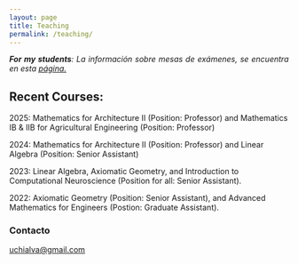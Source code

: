```yaml
---
layout: page
title: Teaching
permalink: /teaching/
---
```


<p style="text-align:justify;"><i><b>For my students</b>: La información sobre mesas de exámenes, se encuentra en esta <a href="https://uliseschialva.github.io/infofinales/" target="_blank">página.</a></i></p>

## Recent Courses:
2025:
Mathematics for Architecture II (Position: Professor) and Mathematics IB & IIB for Agricultural Engineering (Position: Professor)

2024:
Mathematics for Architecture II (Position: Professor) and Linear Algebra (Position: Senior Assistant)

2023:
Linear Algebra, Axiomatic Geometry, and Introduction to Computational Neuroscience (Position for all: Senior Assistant).

2022:
Axiomatic Geometry (Position: Senior Assistant), and Advanced Mathematics for Engineers (Postion: Graduate Assistant).

### Contacto

[uchialva@gmail.com](mailto:uchialva@gmail.com)
